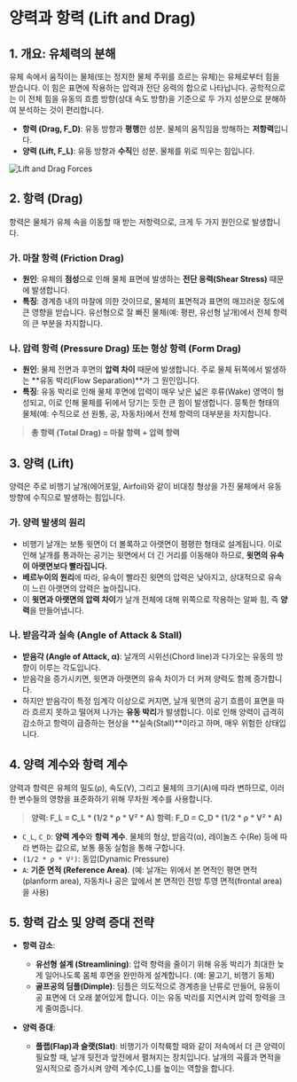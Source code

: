 # 양력과 항력 (Lift and Drag)

## 1. 개요: 유체력의 분해
유체 속에서 움직이는 물체(또는 정지한 물체 주위를 흐르는 유체)는 유체로부터 힘을 받습니다. 이 힘은 표면에 작용하는 압력과 전단 응력의 합으로 나타납니다. 공학적으로는 이 전체 힘을 유동의 흐름 방향(상대 속도 방향)을 기준으로 두 가지 성분으로 분해하여 분석하는 것이 편리합니다.

- **항력 (Drag, F_D)**: 유동 방향과 **평행**한 성분. 물체의 움직임을 방해하는 **저항력**입니다.
- **양력 (Lift, F_L)**: 유동 방향과 **수직**인 성분. 물체를 위로 띄우는 힘입니다.

![Lift and Drag Forces](https://i.imgur.com/EaO9w4a.png)

## 2. 항력 (Drag)
항력은 물체가 유체 속을 이동할 때 받는 저항력으로, 크게 두 가지 원인으로 발생합니다.

### 가. 마찰 항력 (Friction Drag)
- **원인**: 유체의 **점성**으로 인해 물체 표면에 발생하는 **전단 응력(Shear Stress)** 때문에 발생합니다.
- **특징**: 경계층 내의 마찰에 의한 것이므로, 물체의 표면적과 표면의 매끄러운 정도에 큰 영향을 받습니다. 유선형으로 잘 빠진 물체(예: 평판, 유선형 날개)에서 전체 항력의 큰 부분을 차지합니다.

### 나. 압력 항력 (Pressure Drag) 또는 형상 항력 (Form Drag)
- **원인**: 물체 전면과 후면의 **압력 차이** 때문에 발생합니다. 주로 물체 뒤쪽에서 발생하는 **유동 박리(Flow Separation)**가 그 원인입니다.
- **특징**: 유동 박리로 인해 물체 후면에 압력이 매우 낮은 넓은 후류(Wake) 영역이 형성되고, 이로 인해 물체를 뒤에서 당기는 듯한 큰 힘이 발생합니다. 뭉툭한 형태의 물체(예: 수직으로 선 원통, 공, 자동차)에서 전체 항력의 대부분을 차지합니다.

> **총 항력 (Total Drag) = 마찰 항력 + 압력 항력**

## 3. 양력 (Lift)
양력은 주로 비행기 날개(에어포일, Airfoil)와 같이 비대칭 형상을 가진 물체에서 유동 방향에 수직으로 발생하는 힘입니다.

### 가. 양력 발생의 원리
- 비행기 날개는 보통 윗면이 더 볼록하고 아랫면이 평평한 형태로 설계됩니다. 이로 인해 날개를 통과하는 공기는 윗면에서 더 긴 거리를 이동해야 하므로, **윗면의 유속이 아랫면보다 빨라집니다.**
- **베르누이의 원리**에 따라, 유속이 빨라진 윗면의 압력은 낮아지고, 상대적으로 유속이 느린 아랫면의 압력은 높아집니다.
- 이 **윗면과 아랫면의 압력 차이**가 날개 전체에 대해 위쪽으로 작용하는 알짜 힘, 즉 **양력**을 만들어냅니다.

### 나. 받음각과 실속 (Angle of Attack & Stall)
- **받음각 (Angle of Attack, α)**: 날개의 시위선(Chord line)과 다가오는 유동의 방향이 이루는 각도입니다.
- 받음각을 증가시키면, 윗면과 아랫면의 유속 차이가 더 커져 양력도 함께 증가합니다.
- 하지만 받음각이 특정 임계각 이상으로 커지면, 날개 윗면의 공기 흐름이 표면을 따라 흐르지 못하고 떨어져 나가는 **유동 박리**가 발생합니다. 이로 인해 양력이 급격히 감소하고 항력이 급증하는 현상을 **실속(Stall)**이라고 하며, 매우 위험한 상태입니다.

## 4. 양력 계수와 항력 계수
양력과 항력은 유체의 밀도(ρ), 속도(V), 그리고 물체의 크기(A)에 따라 변하므로, 이러한 변수들의 영향을 표준화하기 위해 무차원 계수를 사용합니다.

> **양력: F_L = C_L * (1/2 * ρ * V² * A)**
> **항력: F_D = C_D * (1/2 * ρ * V² * A)**

- `C_L`, `C_D`: **양력 계수**와 **항력 계수**. 물체의 형상, 받음각(α), 레이놀즈 수(Re) 등에 따라 변하는 값으로, 보통 풍동 실험을 통해 구합니다.
- `(1/2 * ρ * V²)`: 동압(Dynamic Pressure)
- `A`: **기준 면적 (Reference Area)**. (예: 날개는 위에서 본 면적인 평면 면적(planform area), 자동차나 공은 앞에서 본 면적인 전방 투영 면적(frontal area)을 사용)

## 5. 항력 감소 및 양력 증대 전략
- **항력 감소**: 
  - **유선형 설계 (Streamlining)**: 압력 항력을 줄이기 위해 유동 박리가 최대한 늦게 일어나도록 몸체 후면을 완만하게 설계합니다. (예: 물고기, 비행기 동체)
  - **골프공의 딤플(Dimple)**: 딤플은 의도적으로 경계층을 난류로 만들어, 유동이 공 표면에 더 오래 붙어있게 합니다. 이는 유동 박리를 지연시켜 압력 항력을 크게 줄여줍니다.

- **양력 증대**:
  - **플랩(Flap)과 슬랫(Slat)**: 비행기가 이착륙할 때와 같이 저속에서 더 큰 양력이 필요할 때, 날개 뒷전과 앞전에서 펼쳐지는 장치입니다. 날개의 곡률과 면적을 일시적으로 증가시켜 양력 계수(C_L)를 높이는 역할을 합니다.
